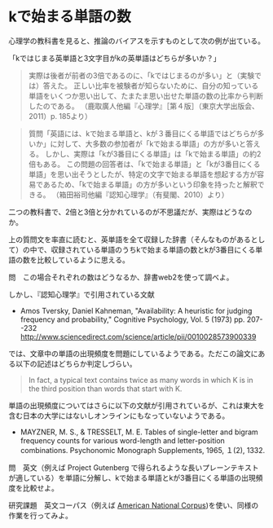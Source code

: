 # kで始まる単語の数
心理学の教科書を見ると、推論のバイアスを示すものとして次の例が出ている。

「kではじまる英単語と3文字目がkの英単語はどちらが多いか？」

>実際は後者が前者の3倍であるのに、「kではじまるのが多い」と（実験では）答えた。
正しい比率を被験者が知らないために、自分の知っている単語をいくつか思い出して、たまたま思い出せた単語の数の比率から判断したのである。
（鹿取廣人他編『心理学』［第４版］（東京大学出版会、2011）p. 185より）

>質問「英語には、kで始まる単語と、kが３番目にくる単語ではどちらが多いか」に対して、大多数の参加者が「kで始まる単語」の方が多いと答える。
しかし、実際は「kが3番目にくる単語」は「kで始まる単語」の約2倍もある。
この問題の回答者は、「kで始まる単語」と「kが3番目にくる単語」を思い出そうとしたが、特定の文字で始まる単語を想起する方が容易であるため、「kで始まる単語」の方が多いという印象を持ったと解釈できる。
（箱田裕司他編『認知心理学』（有斐閣、2010）より）

二つの教科書で、2倍と3倍と分かれているのが不思議だが、実際はどうなのか。

上の質問文を率直に読むと、英単語を全て収録した辞書（そんなものがあるとして）の中で、収録されている単語のうちkで始まる単語の数とkが3番目にくる単語の数を比較しているように思える。

問　この場合それぞれの数はどうなるか、辞書web2を使って調べよ。

しかし、『認知心理学』で引用されている文献

- Amos Tversky, Daniel Kahneman, "Availability: A heuristic for judging frequency and probability," Cognitive Psychology, Vol. 5 (1973) pp. 207--232
http://www.sciencedirect.com/science/article/pii/0010028573900339

では、文章中の単語の出現頻度を問題にしているようである。ただこの論文にある以下の記述はどちらか判定しづらい。

>In fact, a typical text contains twice as many words in which K is in the third position than words that start with K.

単語の出現頻度についてはさらに以下の文献が引用されているが、これは東大を含む日本の大学にはないしオンラインにもなっていないようである。

- MAYZNER, M. S., & TRESSELT, M. E. Tables of single-letter and bigram frequency counts for various word-length and letter-position combinations. Psychonomic Monograph Supplements, 1965, １(2), 1332.

問　英文（例えば Project Gutenberg で得られるような長いプレーンテキストが適している）を単語に分解し、kで始まる単語とkが3番目にくる単語の出現頻度を比較せよ。

研究課題　英文コーパス（例えば [American National Corpus](http://www.anc.org/))を使い、同様の作業を行ってみよ。
